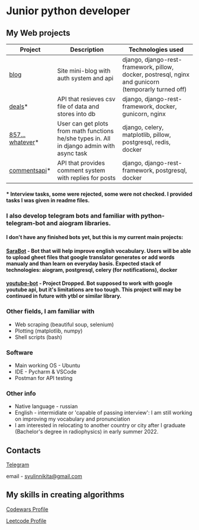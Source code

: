 # Junior python developer

## My Web projects

|Project|Description|Technologies used|
|-------|-----------|-----------------|
|[blog](https://github.com/SaraFarron/Blog)|Site mini-blog with auth system and api|django, django-rest-framework, pillow, docker, postresql, nginx and gunicorn (temporarly turned off)|
|[deals](https://github.com/SaraFarron/deals)*|API that resieves csv file of data and stores into db|django, django-rest-framework, docker, gunicorn, nginx|
|[857... whatever](https://github.com/SaraFarron/857a3e3e788f40f4b7523fcb9eeb94b6/)*|User can get plots from math functions he/she types in. All in django admin with async task|django, celery, matplotlib, pillow, postgresql, redis, docker|
|[commentsapi](https://github.com/SaraFarron/commentsapi)*|API that provides comment system with replies for posts|django, django-rest-framework, postgresql, docker|

#### * Interview tasks, some were rejected, some were not checked. I provided tasks I was given in readme files.

### I also develop telegram bots and familiar with python-telegram-bot and aiogram libraries. 

#### I don't have any finished bots yet, but this is my current main projects:

#### [SaraBot](https://github.com/SaraFarron/SaraBot) - Bot that will help improve english vocabulary. Users will be able to upload gheet files that google translator generates or add words manualy and than learn on everyday basis. Expected stack of technologies: aiogram, postgresql, celery (for notifications), docker

#### [youtube-bot](https://github.com/SaraFarron/youtube-bot) - Project Dropped. Bot supposed to work with google youtube api, but it's limitations are too tough. This project will may be continued in future with ytbl or similar library.


### Other fields, I am familiar with

+ Web scraping (beautiful soup, selenium)
+ Plotting (matplotlib, numpy)
+ Shell scripts (bash)

### Software

+ Main working OS - Ubuntu
+ IDE - Pycharm & VSCode
+ Postman for API testing

### Other info

+ Native language - russian
+ English - intermidiate or 'capable of passing interview': I am still working on improving my vocabulary and pronunciation
+ I am interested in relocating to another country or city after I graduate (Bachelor's degree in radiophysics) in early summer 2022.

## Contacts

[Telegram](https://t.me/SaraFaron)

email - syulinnikita@gmail.com

## My skills in creating algorithms

[Codewars Profile](https://www.codewars.com/users/SaraFarron)

[Leetcode Profile](https://leetcode.com/sarafarron/)
